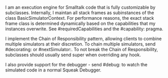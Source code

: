 I am an execution engine for Smalltalk code that is fully customizable by subclasses. Internally, I maintan all stack frames as subinstances of the class BasicSimulatorContext. For performance reasons, the exact stack frame class is determined dynamically based on the capabilities that my instances overwrite. See #requiredCapabilities and the #capability: pragma.

I implement the Chain of Responsibility pattern, allowing clients to combine multiple simulators at their discretion. To chain multiple simulators, send #decorating: or #nextSimulator:. To not break the Chain of Responsibility, subclasses should usually send super when overriding any hook.

I also provide support for the debugger - send #debug: to watch the simulated code in a normal Squeak Debugger.